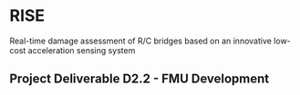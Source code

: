 # RISE
Real-time damage assessment of R/C bridges based on an innovative low-cost acceleration sensing system
## Project Deliverable D2.2 - FMU Development
